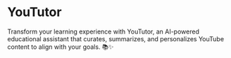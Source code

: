# YouTutor
Transform your learning experience with YouTutor, an AI-powered educational assistant that curates, summarizes, and personalizes YouTube content to align with your goals. 📚✨
